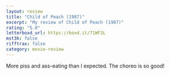 ```yaml
---
layout: review
title: "Child of Peach (1987)"
excerpt: "My review of Child of Peach (1987)"
rating: "5.0"
letterboxd_url: https://boxd.it/71WF3L
mst3k: false
rifftrax: false
category: movie-review
---
```


More piss and ass-eating than I expected. The choreo is so good!
